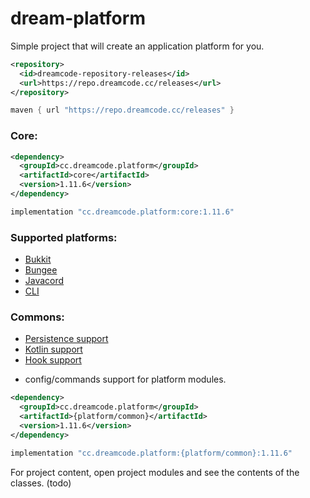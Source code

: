 # dream-platform
Simple project that will create an application platform for you.

```xml
<repository>
  <id>dreamcode-repository-releases</id>
  <url>https://repo.dreamcode.cc/releases</url>
</repository>
```

```groovy
maven { url "https://repo.dreamcode.cc/releases" }
```

### Core:
```xml
<dependency>
  <groupId>cc.dreamcode.platform</groupId>
  <artifactId>core</artifactId>
  <version>1.11.6</version>
</dependency>
```

```groovy
implementation "cc.dreamcode.platform:core:1.11.6"
```

### Supported platforms:
- [Bukkit](https://github.com/DreamPoland/dream-platform/tree/master/bukkit)
- [Bungee](https://github.com/DreamPoland/dream-platform/tree/master/bungee)
- [Javacord](https://github.com/DreamPoland/dream-platform/tree/master/javacord)
- [CLI](https://github.com/DreamPoland/dream-platform/tree/master/cli)

### Commons:
- [Persistence support](https://github.com/DreamPoland/dream-platform/tree/master/persistence)
- [Kotlin support](https://github.com/DreamPoland/dream-platform/tree/master/core-kt)
- [Hook support](https://github.com/DreamPoland/dream-platform/tree/master/hook)
+ config/commands support for platform modules.

```xml
<dependency>
  <groupId>cc.dreamcode.platform</groupId>
  <artifactId>{platform/common}</artifactId>
  <version>1.11.6</version>
</dependency>
```
```groovy
implementation "cc.dreamcode.platform:{platform/common}:1.11.6"
```

For project content, open project modules and see the contents of the classes. (todo)
